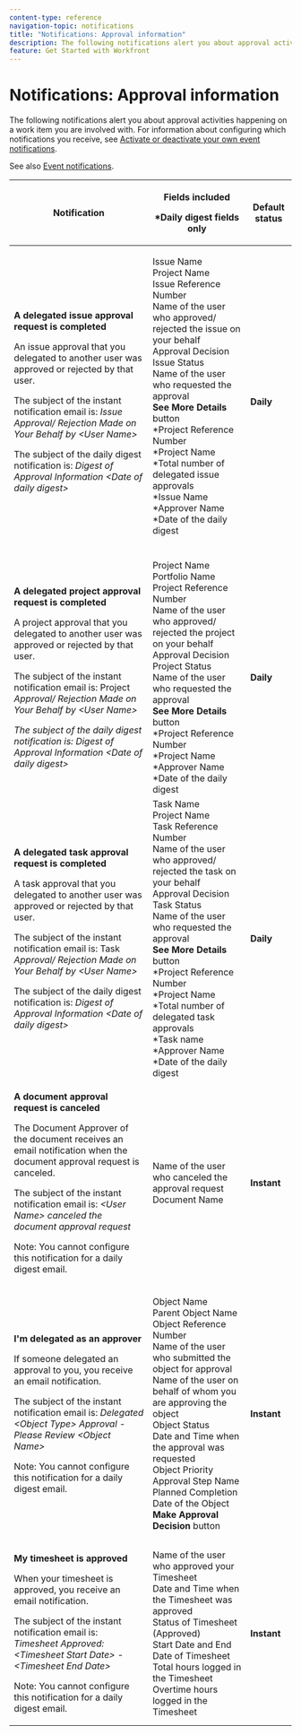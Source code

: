 ```yaml
---
content-type: reference
navigation-topic: notifications
title: "Notifications: Approval information"
description: The following notifications alert you about approval activities happening on a work item you are involved with. For information about configuring which notifications you receive, see Activate or deactivate your own event notifications.
feature: Get Started with Workfront
---
```


# Notifications: Approval information

The following notifications alert you about approval activities happening on a work item you are involved with. For information about configuring which notifications you receive, see [Activate or deactivate your own event notifications](../../workfront-basics/using-notifications/activate-or-deactivate-your-own-event-notifications.md).

See also [Event notifications](../../workfront-basics/using-notifications/event-notifications.md).

<table style="table-layout:auto"> 
 <col> 
 <col> 
 <col> 
 <thead> 
  <tr> 
   <th>Notification</th> 
   <th> <p>Fields included </p> <p> *Daily digest fields only</p> </th> 
   <th>Default status</th> 
  </tr> 
 </thead> 
 <tbody> 
  <tr> 
   <td> <p><strong>A delegated issue approval request is completed</strong> </p> <p>An issue approval that you delegated to another user was approved or rejected by that user.</p> <p>The subject of the instant notification email is: <em>Issue Approval/ Rejection Made on Your Behalf by &lt;User Name&gt;</em></p> <p>The subject of the daily digest notification is:<em> Digest of Approval Information &lt;Date of daily digest&gt;</em></p> </td> 
   <td> <p>Issue Name<br>Project Name<br>Issue Reference Number<br>Name of the user who approved/ rejected the issue on your behalf<br>Approval Decision<br>Issue Status<br>Name of the user who requested the approval<br><strong>See More Details</strong> button<br>*Project Reference Number<br>*Project Name<br>*Total number of delegated issue approvals<br>*Issue Name<br>*Approver Name<br>*Date of the daily digest<br><br></p> </td> 
   <td><strong>Daily</strong> </td> 
  </tr> 
  <tr> 
   <td> <p><strong>A delegated project approval request is completed</strong> </p> <p>A project approval that you delegated to another user was approved or rejected by that user.</p> <p>The subject of the instant notification email is: Project<em> Approval/ Rejection Made on Your Behalf by &lt;User Name&gt;</em></p> <p><em>The subject of the daily digest notification is: Digest of Approval Information &lt;Date of daily digest&gt;</em> </p> </td> 
   <td> Project Name<br>Portfolio Name<br>Project Reference Number<br>Name of the user who approved/ rejected the project on your behalf<br>Approval Decision<br>Project Status<br>Name of the user who requested the approval<br><strong>See More Details</strong> button<br>*Project Reference Number<br>*Project Name<br>*Approver Name<br>*Date of the daily digest<br></td> 
   <td><strong>Daily</strong> </td> 
  </tr> 
  <tr> 
   <td> <p><strong>A delegated task approval request is completed</strong> </p> <p>A task approval that you delegated to another user was approved or rejected by that user.</p> <p>The subject of the instant notification email is: Task<em> Approval/ Rejection Made on Your Behalf by &lt;User Name&gt;</em></p> <p>The subject of the daily digest notification is:<em> Digest of Approval Information &lt;Date of daily digest&gt;</em></p> </td> 
   <td> Task Name<br>Project Name<br>Task Reference Number<br>Name of the user who approved/ rejected the task on your behalf<br>Approval Decision<br>Task Status<br>Name of the user who requested the approval<br><strong>See More Details</strong> button<br>*Project Reference Number<br>*Project Name<br>*Total number of delegated task approvals<br>*Task name<br>*Approver Name<br>*Date of the daily digest<br></td> 
   <td><strong>Daily</strong> </td> 
  </tr> 
  <tr> 
   <td> <p><strong>A document approval request is canceled</strong> </p> <p>The Document Approver of the document receives an email notification when the document approval request is canceled.</p> <p>The subject of the instant notification email is: <em>&lt;User Name&gt; canceled the document approval request</em></p> <p> <p>Note:  You cannot configure this notification for a daily digest email.</p> </p> </td> 
   <td> Name of the user who canceled the approval request<br>Document Name </td> 
   <td><strong>Instant</strong> </td> 
  </tr> 
  <tr> 
   <td> <p><strong>I'm delegated as an approver</strong> </p> <p>If someone delegated an approval to you, you receive an email notification. </p> <p>The subject of the instant notification email is: <em>Delegated &lt;Object Type&gt; Approval - Please Review &lt;Object Name&gt;</em></p> <p> <p>Note:  You cannot configure this notification for a daily digest email.</p> </p> </td> 
   <td> <p>Object Name<br>Parent Object Name<br>Object Reference Number<br>Name of the user who submitted the object for approval<br>Name of the user on behalf of whom you are approving the object<br>Object Status<br>Date and Time when the approval was requested<br>Object Priority<br>Approval Step Name<br>Planned Completion Date of the Object<br><strong>Make Approval Decision</strong> button</p> </td> 
   <td><strong>Instant</strong> </td> 
  </tr> 
  <tr> 
   <td> <p><strong>My timesheet is approved</strong> </p> <p>When your timesheet is approved, you receive an email notification.</p> <p>The subject of the instant notification email is: <em>Timesheet Approved: &lt;Timesheet Start Date&gt; - &lt;Timesheet End Date&gt;</em></p> <p> <p>Note:  You cannot configure this notification for a daily digest email.</p> </p> </td> 
   <td> Name of the user who approved your Timesheet<br>Date and Time when the Timesheet was approved<br>Status of Timesheet (Approved)<br>Start Date and End Date of Timesheet<br>Total hours logged in the Timesheet<br>Overtime hours logged in the Timesheet </td> 
   <td><strong>Instant</strong> </td> 
  </tr> 
 </tbody> 
</table>

